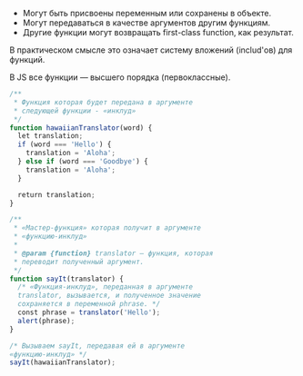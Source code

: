 - Могут быть присвоены переменным или сохранены в объекте.
- Могут передаваться в качестве аргументов другим функциям.
- Другие функции могут возвращать first-class function, как результат.

В практическом смысле это означает систему вложений (includ'ов) для функций.

В JS все функции — высшего порядка (первоклассные).

```javascript
/**
 * Функция которая будет передана в аргументе
 * следующей функции - «инклуд»
 */
function hawaiianTranslator(word) {
  let translation;
  if (word === 'Hello') {
    translation = 'Aloha';
  } else if (word === 'Goodbye') {
    translation = 'Aloha';
  }

  return translation;
}

/**
 * «Мастер-функция» которая получит в аргументе
 * «функцию-инклуд»
 *
 * @param {function} translator — функция, которая
 * переводит полученный аргумент.
 */
function sayIt(translator) {
  /* «Функция-инклуд», переданная в аргументе
  translator, вызывается, и полученное значение
  сохраняется в переменной phrase. */
  const phrase = translator('Hello');
  alert(phrase);
}

/* Вызываем sayIt, передавая ей в аргументе
«функцию-инклуд» */
sayIt(hawaiianTranslator);
```
